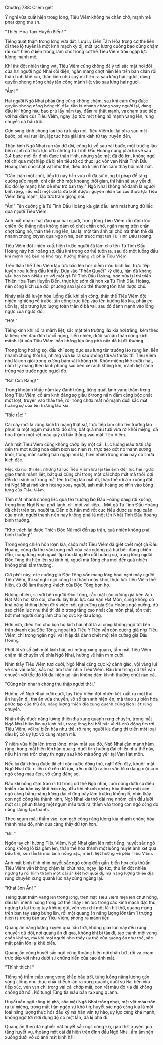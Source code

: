 




Chương 788: Chém giết


Ý nghĩ vừa xuất hiện trong lòng, Tiêu Viêm không hề chần chờ, mạnh mẽ phát động thủ ấn.

"Thiên Hỏa Tam Huyền Biến! "

Tiếng quát thầm trong lòng vừa dứt, Lưu Ly Liên Tâm Hỏa trong cơ thể liền đi theo lộ tuyến là một kinh mạch kỳ dị, một lực lượng cuồng bạo cũng chậm rãi xuất hiện ở bên trong, làm cho trong cơ thể Tiêu Viêm tràn ngập lực lượng mạnh mẽ.

Khí thế đột nhiên tăng vọt, Tiêu Viêm cũng không để ý tới sắc mặt hơi đổi của hai người Ngô Nhai đối diện, ngân mang chợt hiện lên trên bàn chân rồi thân hình khẽ run, thân hình như quỷ mị hiện ra sau lưng hai người, dùng quyền phong nóng cháy tấn công mãnh liệt vào sau lưng hai người.

"Ầm! "

Hai người Ngô Nhai phản ứng cũng không chậm, sau khi cảm ứng được quyền phong nóng bỏng thì đầu tiên là nhanh chóng xoay người lại, dùng đấu khí hùng hậu bao phủ lấy nắm tay, đấm ra thật mạnh, va chạm trực tiếp với hai đấm của Tiêu Viêm, ngay lập tức một tiếng nổ mạnh vang lên, rung chuyển cả bầu trời.

Gợn sóng kình phong lan tỏa ra khắp nơi, Tiêu Viêm lui lại phía sau một bước, bả vai run lên, lập tức hóa giải ám kình từ tay truyền đến.

Thân hình Ngô Nhai run rẩy dữ dội, cũng lui về sau vài bước, một trưởng lão bên cạnh có thực lực ước chừng Tứ Tinh Đấu Hoàng cũng phải lui về sau 3,4 bước mới ổn định được thân hình, nhưng sắc mặt đã đỏ lên, không ngờ tới chỉ qua một hiệp đã bị tên tiểu tử có thực lực vỏn vẹn Nhất Tinh Đấu Hoàng làm cho chật vật như thế, điều đó khiến hắn cảm thấy hơi mất mặt.

"Cẩn thận một chút, tiểu tử này hẳn vừa rồi đã sử dụng bí pháp để tăng cường sức mạnh, chỉ cần chờ một khoảng thời gian, thì hắn sẽ suy yếu đi, lúc đó lấy mạng hắn dễ như trở bàn tay!" Ngô Nhai không hổ danh là người biết rộng, liếc mắt một cái là đã biết được nguyên nhân tại sao thực lực Tiêu Viêm tăng mạnh, lập tức trầm giọng nói.

"Ân!" Tên cường giả Tứ Tinh Đấu Hoàng kia gật đầu, ánh mắt hung dữ liếc qua người Tiêu Viêm.

Ánh mắt nhàn nhạt đảo qua hai người, trong lòng Tiêu Viêm vốn định tốc chiến tốc thắng nên không dám có chút chần chờ, ngân mang trên chân chợt bùng nổ, thân thể rung lên, lưu lại một tàn ảnh tại chỗ mà thân thể đã nhanh chóng xuyên qua Ngô Nhai, đến trước mặt tên Tứ Tinh Đấu Hoàng.

Tiêu Viêm đột nhiên xuất hiện trước người đã làm cho tên Tứ Tinh Đấu Hoàng này hơi hoảng sợ, đấu khí trong cơ thể tuôn ra, sau đó một luồng đấu khí mạnh mẽ bắn ra khỏi tay, hướng thẳng về phía Tiêu Viêm.

Trên thân thể Tiêu Viêm lập tức bốc lên hỏa diễm màu bích lục, trực tiếp luyện hóa luồng đấu khí ấy. Dựa vào "Phần Quyết" kỳ diệu, hắn đã không yếu hơn bao nhiêu so với một gã Tứ Tinh Đấu Hoàng, hơn nữa lại thi triển Thiên Hỏa Tam Huyền Biến, thực lực sớm đã hơn xa Tứ Tinh Đấu Hoàng, nên công kích của đối phương sao lại có thể thương tổn hắn được chứ.

Nháy mắt đã luyện hóa luồng đấu khí tấn công, thân thể Tiêu Viêm đột nhiên nghiêng về trước, tấn công trực tiếp vào tên trưởng lão kia, phần eo uốn lại, tập trung lực lượng toàn thân ở bả vai, sau đó đánh mạnh vào lồng ngực của người đó.

"Hừ! "

Tiếng kình khí nổ ra mãnh liệt, sắc mặt tên trưởng lão kia hơi trắng, kèm theo là tiếng rên đau đớn từ cổ họng, hiển nhiên, dưới sự cận thân công kích mãnh liệt của Tiêu Viêm, hắn không kịp ứng phó nên đã bị đả thương.

Trong lòng hoảng sợ, đấu khí song dực sau lưng tên trưởng lão rung lên, liền nhanh chóng thối lui, nhưng vừa lui ra sau không tới vài thước thì Tiêu Viêm như là con giòi trong xương bám sát không rời. Khóe miệng khẽ cười nhạt, nắm tay mang theo kình phong sắc bén xé rách không khí, mãnh liệt đánh trúng vào trước ngực người đó.

"Bát Cực Băng! "

Trong khoảnh khắc nắm tay đánh trúng, tiếng quát lạnh vang thầm trong lòng Tiêu Viêm, cỗ ám kình đáng sợ giấu ở trong nắm đấm cùng bộc phát một loạt, truyền vào thân thể, rồi trong chớp mắt nổ mạnh dưới sắc mặt hoảng sợ của tên trưởng lão kia.

"Rắc rắc! "

Cái này mới là công kích trí mạng thật sự, trực tiếp làm cho tên trưởng lão phun ra một ngụm máu tươi đỏ sẫm, bất quá máu tươi vừa rời khỏi miệng, đã hóa thành một vệt máu quỷ dị bắn thẳng vào mặt Tiêu Viêm.

Ánh mắt Tiêu Viêm cũng không chớp lấy một cái. Lúc luồng máu tươi sắp đến thì một luồng hỏa diễm bích lục hiện ra, trực tiếp đốt nó thành sương khói, trong màn sương tràn ngập mùi lạ, hiển nhiên trong máu này có chứa kịch độc.

Mặc dù nói thì dài, nhưng từ lúc Tiêu Viêm lưu lại tàn ảnh đến lúc hai người giao tranh mãnh liệt, bất quá cũng chỉ trong một cái chớp mắt mà thôi, đợi đến khi sinh cơ trong mắt tên trưởng lão mất đi, thân thể rơi ầm xuống đất thì Ngô Nhai mới kinh hoàng xoay người, ánh mắt hoảng sợ nhìn vào bóng lưng của Tiêu Viêm.

Tầm mắt nhanh chóng liếc qua tên trưởng lão Đấu Hoàng đang rơi xuống, trong lòng Ngô Nhai phát lạnh, chỉ mới vài hiệp… Một gã Tứ Tinh Đấu Hoàng đã chết trên tay người ta. Đến giờ, hắn mới rốt cục hiểu được sự ngu xuẩn của mình, người thanh niên này không phải là một tên Nhất Tinh Đấu Hoàng bình thường.

"Khó trách lại được Thiên Độc Nữ mời đến áp trận, quả nhiên không phải bình thường!"

Trong vòng chiến hỗn loạn kia, chớp mắt Tiêu Viêm đã giết chết một gã Đấu Hoàng, cũng đã thu vào trong mắt của các cường giả hai bên đang chiến đấu, trong lòng mọi người lập tức dâng lên nỗi hoảng sợ, trong lòng người Độc Tông thì hiện lên sự kinh hỉ, người mà Tông chủ mời đến quả nhiên không phải tầm thường.

Giờ phút này, các cường giả Độc Tông vốn mang lòng hoài nghi mấy người Tiêu Viêm, thì sự nghi ngờ cũng tan thành mây khói, thực lực Tiêu Viêm thể hiện, đủ để làm thượng khách của Độc Tông bọn họ.

Đương nhiên, so với bên người Độc Tông, sắc mặt các cường giả bên Vạn Hạt Môn hơi khó coi, cho dù lấy thực lực của Vạn Hạt Môn, cũng không có khả năng không thèm để ý việc một gã cường giả Đấu Hoàng ngã xuống, dù sao chiến lực như thế thì đã ở trong tầng cao nhất của môn phái, tổn thất bớt một người cũng làm cho họ cực kỳ đau lòng.

Hơn nữa, điều làm cho bọn họ kinh hãi nhất là ai cũng không ngờ tới bên trận doanh của Độc Tông, ngoại trừ Tiểu Y Tiên vẫn còn cường giả như Tiêu Viêm, chỉ trong ngắn ngủi vài hiệp đã đánh chết một tên cường giả Đấu Hoàng.

Phớt lờ vô số ánh mắt kinh hãi, vui mừng xung quanh, tầm mắt Tiêu Viêm chậm rãi chuyển về phía Ngô Nhai, hướng về hắn mỉm cười.

Nhìn thấy Tiêu Viêm tươi cười, Ngô Nhai cũng cực kỳ cảnh giác, vội vàng lui về sau vài bước, sắc mặt âm trầm nhìn Tiêu Viêm. Đấu khí trong cơ thể vận chuyển với tốc độ tối đa, hiện tại hắn không dám khinh thường chút nào cả.

"Cũng nên nhanh chóng thu thập ngươi thôi."

Hướng về Ngô Nhai cười cười, tay Tiêu Viêm đột nhiên kết xuất ra một thủ ấn huyền dị, thủ ấn vừa chuyển, vô số tàn ảnh hiện lên, mà theo sự biến hóa phức tạp của thủ ấn, năng lượng thiên địa xung quanh cũng kịch liệt rung chuyển.

Nhận thấy được năng lượng thiên địa xung quanh rung chuyển, trong mắt Ngô Nhai hiện lên sự kinh hãi, trong lòng hơi hối hận vì đã chủ động tìm tới Tiêu Viêm, với sự biến hóa như thế, rõ ràng người kia đang thi triển một loại đấu kỹ có uy lực vô cùng mạnh mẽ.

Ý niệm vừa hiện lên trong lòng, nháy mắt sau đó, Ngô Nhai cắn mạnh hàm răng, trong mắt hiện lên hàn quang, dưới tình huống đại chiến như thế này, nếu hắn mà trốn chạy thì ngày sau khó mà sống yên tại Vạn Hạt môn.

Nếu lui đã không được thì chỉ còn nước động thủ, nghĩ đến đây, khuôn mặt Ngô Nhai đột nhiên trở nên dữ tợn, trên mặt lộ ra hoa văn hình dạng một con ngô công màu đen, vô cùng đáng sợ.

Đấu khí nồng đậm trào ra từ trong cơ thể Ngô nhai, cuối cùng dưới sự điều khiển của bàn tay khô héo này, đấu khí nhanh chóng hóa thành một con ngô công bằng năng lượng dài chừng bảy tám trượng khổng lồ, nhìn thấy con ngô công kia thành hình, Ngô Nhai kia thở dài nhẹ nhõm, cắn đầu lưỡi một cái, phun thẳng một ngụm máu tươi ra, thấm vào trong con ngô công do năng lượng tạo thành.

Theo ngụm máu thấm vào, con ngô công năng lượng kia nhanh chóng hóa thành màu đỏ, nhìn qua càng thấy dữ tợn hơn.

"Đi! "

Ngón tay chỉ hướng Tiêu Viêm, Ngô Nhai gầm lên một tiếng, huyết sắc ngô công khổng lồ kia gầm lên, thân thể hóa thành một luồng huyết ảnh xẹt qua bầu trời, xen lẫn là mùi tanh nồng nặc, mãnh liệt hướng về phía Tiêu Viêm.

Ánh mắt bình tĩnh nhìn huyết sắc ngô công đến gần, biến hóa của thủ ấn Tiêu Viêm vẫn không chậm lại chút nào, ngay lập tức, thủ ấn đột nhiên ngưng tụ rồi hình thành một cái ấn kết hơi quái dị, mà năng lượng thiên địa rung chuyển xung quanh lúc này cũng ngừng lại.

"Khai Sơn Ấn! "

Tiếng quát thầm vang lên trong lòng, trên mặt Tiêu Viêm hiện lên chút hồng, đấu khí mênh mông trong cơ thể chạy liên tục trong các kinh mạch đặc thù, ngưng tụ lại trong tay không dứt, vẻn vẹn chỉ một lần hít thở, quang mang trên bàn tay sáng bừng lên, rồi một quang ấn năng lượng lớn tầm 1 trượng hiện ra trong bàn tay Tiêu Viêm, phóng ra mãnh liệt!

Quang ấn năng lượng xuyên qua bầu trời, không gian lúc này đều rung chuyển dữ dội, nơi quang ấn đi qua, không khí bị tản đi, tạo thành một vùng chân không, mà khi mọi người nhìn thấy uy thế của quang ấn như thế, sắc mặt phần lớn lại khẽ biến.

Quang ấn cùng huyết sắc ngô công thoáng hiện nơi chân trời, rồi va chạm trực tiếp với nhau dưới sự chứng kiến của bao ánh mắt.

"Thình thịch! "

Tiếng nổ trầm thấp vang vọng khắp bầu trời, từng luồng năng lượng gợn sóng giống như thực chất khếch tán ra xung quanh, dưới sự Hai bên vừa tiếp xúc, vẻn vẹn chỉ trong vài cái chớp mắt, con rết màu đỏ kia đã không chống đỡ nổi. Nổ tung! Từng tia máu bắn ra xung quanh.

Huyết sắc ngô công bị phá, sắc mặt Ngô Nhai trắng nhợt, một vệt máu tràn ra từ miệng, trong mắt tràn ngập sự khó tin, huyết sắc ngô công kia là một loại năng lượng thực hóa đấu kỹ mà hắn vẫn tự hào, uy lực cũng khá mạnh, không ngờ tới mới đụng độ có một lần, đã bị phá đi.

Quang ấn theo đà nghiền nát huyết sắc ngô công kia, gào thét xuyên qua tầng huyết vụ, thoáng một cái đã hiện trên đỉnh đầu Ngô Nhai, ầm ầm nện xuống dưới vô số ánh mắt kinh hãi!




